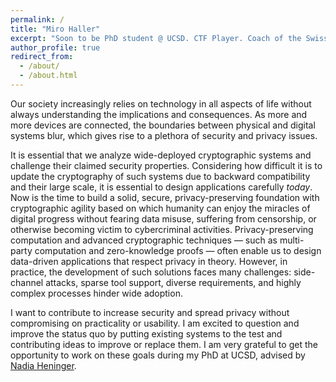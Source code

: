 ```yaml
---
permalink: /
title: "Miro Haller"
excerpt: "Soon to be PhD student @ UCSD. CTF Player. Coach of the Swiss National Hacking Team."
author_profile: true
redirect_from:
  - /about/
  - /about.html
---
```


Our society increasingly relies on technology in all aspects of life without always understanding the implications and consequences. As more and more devices are connected, the boundaries between physical and digital systems blur, which gives rise to a plethora of security and privacy issues.

It is essential that we analyze wide-deployed cryptographic systems and challenge their claimed security properties. Considering how difficult it is to update the cryptography of such systems due to backward compatibility and their large scale, it is essential to design applications carefully _today_. Now is the time to build a solid, secure, privacy-preserving foundation with cryptographic agility based on which humanity can enjoy the miracles of digital progress without fearing data misuse, suffering from censorship, or otherwise becoming victim to cybercriminal activities.
Privacy-preserving computation and advanced cryptographic techniques — such as multi-party computation and zero-knowledge proofs — often enable us to design data-driven applications that respect privacy in theory. However, in practice, the development of such solutions faces many challenges: side-channel attacks, sparse tool support, diverse requirements, and highly complex processes hinder wide adoption.

I want to contribute to increase security and spread privacy without compromising on practicality or usability. I am excited to question and improve the status quo by putting existing systems to the test and contributing ideas to improve or replace them. I am very grateful to get the opportunity to work on these goals during my PhD at UCSD, advised by [Nadia Heninger](https://cseweb.ucsd.edu/~nadiah/).
